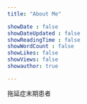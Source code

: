 ```yaml
---
title: "About Me"

showDate : false
showDateUpdated : false
showReadingTime : false
showWordCount : false
showLikes: false
showViews: false
showauthor: true

---
```


拖延症末期患者
